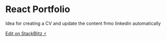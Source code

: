 # React Portfolio

Idea for creating a CV and update the content frmo linkedin automatically

[Edit on StackBlitz ⚡️](https://stackblitz.com/edit/stackblitz-starters-l2ajxq)
